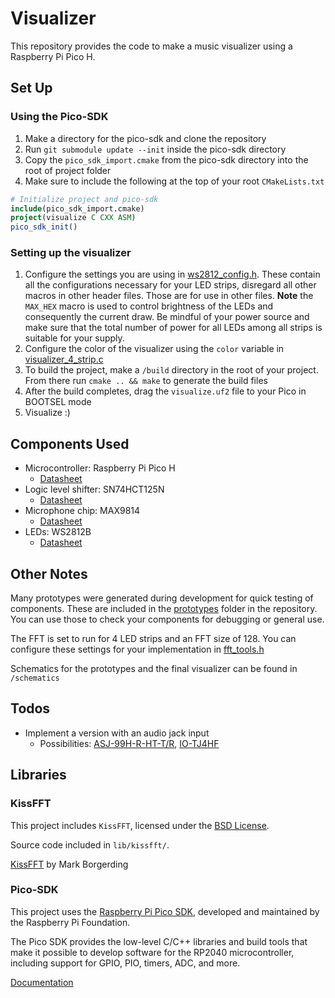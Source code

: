 # Visualizer

This repository provides the code to make a music visualizer using a Raspberry Pi Pico H.

## Set Up
### Using the Pico-SDK
1. Make a directory for the pico-sdk and clone the repository
2. Run `git submodule update --init` inside the pico-sdk directory
3. Copy the `pico_sdk_import.cmake` from the pico-sdk directory into the root of project folder
4. Make sure to include the following at the top of your root `CMakeLists.txt`
```cmake
# Initialize project and pico-sdk
include(pico_sdk_import.cmake)
project(visualize C CXX ASM)
pico_sdk_init()
```

### Setting up the visualizer
1. Configure the settings you are using in [ws2812_config.h](/src/utils/include/utils/ws2812_config.h). These contain all the configurations necessary for your LED strips, disregard all other macros in other header files. Those are for use in other files. __Note__ the `MAX_HEX` macro is used to control brightness of the LEDs and consequently the current draw. Be mindful of your power source and make sure that the total number of power for all LEDs among all strips is suitable for your supply.
2. Configure the color of the visualizer using the `color` variable in [visualizer_4_strip.c](/src/prototypes/visualizer_4_strip.c)
3. To build the project, make a `/build` directory in the root of your project. From there run `cmake .. && make` to generate the build files
4. After the build completes, drag the `visualize.uf2` file to your Pico in BOOTSEL mode
5. Visualize :)


## Components Used
- Microcontroller: Raspberry Pi Pico H
    - [Datasheet](#https://datasheets.raspberrypi.com/rp2040/rp2040-datasheet.pdf) 
- Logic level shifter: SN74HCT125N 
    - [Datasheet](#https://www.ti.com/lit/ds/symlink/sn74hct125.pdf)
- Microphone chip: MAX9814
    - [Datasheet](#https://www.analog.com/media/en/technical-documentation/data-sheets/max9814.pdf)
- LEDs: WS2812B
    - [Datasheet](#https://cdn-shop.adafruit.com/datasheets/WS2812B.pdf)

## Other Notes
Many prototypes were generated during development for quick testing of components. These are included in the [prototypes](/src/prototypes) folder in the repository. You can use those to check your components for debugging or general use.

The FFT is set to run for 4 LED strips and an FFT size of 128. You can configure these settings for your implementation in [fft_tools.h](/src/utils/include/utils/fft_tools.h)

Schematics for the prototypes and the final visualizer can be found in `/schematics`

## Todos
- Implement a version with an audio jack input
    - Possibilities: [ASJ-99H-R-HT-T/R](#https://www.digikey.com/en/products/detail/adam-tech/ASJ-99H-R-HT-T-R/9833241), [IO-TJ4HF](#https://www.digikey.com/en/products/detail/io-audio-technologies/IO-TJ4HF/16716003?gclsrc=aw.ds&gad_source=1&gad_campaignid=22396809060&gbraid=0AAAAADrbLlh6q7gbxXOqPmuC6bUnFlxGn&gclid=CjwKCAjwiY_GBhBEEiwAFaghvjgFTZbfQh3csM44TE7TfjPe7T0tk1c0UkYRNDi3wllPrSz7ePETPRoCotsQAvD_BwE)

## Libraries
### KissFFT
This project includes `KissFFT`, licensed under the [BSD License](https://github.com/mborgerding/kissfft/blob/master/COPYING).

Source code included in `lib/kissfft/`.

[KissFFT](https://github.com/mborgerding/kissfft) by Mark Borgerding

### Pico-SDK
This project uses the [Raspberry Pi Pico SDK](https://github.com/raspberrypi/pico-sdk), developed and maintained by the Raspberry Pi Foundation.  

The Pico SDK provides the low-level C/C++ libraries and build tools that make it possible to develop software for the RP2040 microcontroller, including support for GPIO, PIO, timers, ADC, and more.

[Documentation](#https://datasheets.raspberrypi.com/pico/raspberry-pi-pico-c-sdk.pdf)
